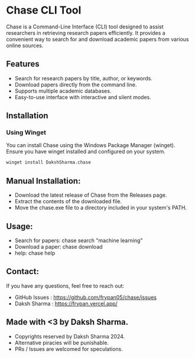 # Chase CLI Tool

Chase is a Command-Line Interface (CLI) tool designed to assist researchers in retrieving research papers efficiently. It provides a convenient way to search for and download academic papers from various online sources.

## Features

- Search for research papers by title, author, or keywords.
- Download papers directly from the command line.
- Supports multiple academic databases.
- Easy-to-use interface with interactive and silent modes.

## Installation

### Using Winget

You can install Chase using the Windows Package Manager (winget). Ensure you have winget installed and configured on your system.

```sh
winget install DakshSharma.chase
```
## Manual Installation: 
- Download the latest release of Chase from the Releases page.
- Extract the contents of the downloaded file.
- Move the chase.exe file to a directory included in your system's PATH.

## Usage: 
- Search for papers: chase search "machine learning"
- Download a paper: chase download <paper-id>
- help: chase help

## Contact: 
If you have any questions, feel free to reach out:

- GitHub Issues : https://github.com/frypan05/chase/issues
- Daksh Sharma : https://frypan.vercel.app/
## Made with <3 by Daksh Sharma.
- Copyrights reserved by Daksh Sharma 2024.
- Alternative piracies will be punishable.
- PRs / Issues are welcomed for speculations. 

